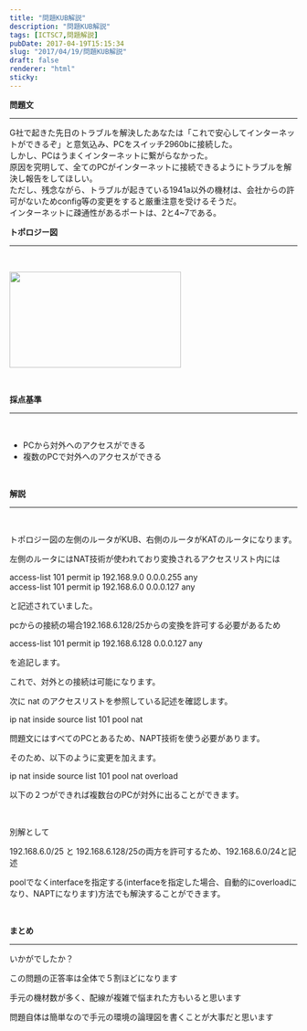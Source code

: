 ```yaml
---
title: "問題KUB解説"
description: "問題KUB解説"
tags: [ICTSC7,問題解説]
pubDate: 2017-04-19T15:15:34
slug: "2017/04/19/問題KUB解説"
draft: false
renderer: "html"
sticky: 
---
```


<p><strong>問題文</strong></p>
<hr />
<p>G社で起きた先日のトラブルを解決したあなたは「これで安心してインターネットができるぞ」と意気込み、PCをスイッチ2960bに接続した。<br />
しかし、PCはうまくインターネットに繋がらなかった。<br />
原因を究明して、全てのPCがインターネットに接続できるようにトラブルを解決し報告をしてほしい。<br />
ただし、残念ながら、トラブルが起きている1941a以外の機材は、会社からの許可がないためconfig等の変更をすると厳重注意を受けるそうだ。<br />
インターネットに疎通性があるポートは、2と4~7である。</p>
<p><strong>トポロジー図</strong></p>
<hr />
<p>&nbsp;</p>
<p><strong><img decoding="async" loading="lazy" class="alignnone size-medium wp-image-861" src="/images/wp/2017/04/Screenshot-2017-04-12-at-18.13.27-1-300x168.png.webp" alt="" width="300" height="168" /></strong></p>
<p>&nbsp;</p>
<p><strong>採点基準</strong></p>
<hr />
<p>&nbsp;</p>
<ul>
<li>PCから対外へのアクセスができる</li>
<li>複数のPCで対外へのアクセスができる</li>
</ul>
<p>&nbsp;</p>
<p><strong>解説</strong></p>
<hr />
<p>&nbsp;</p>
<p>トポロジー図の左側のルータがKUB、右側のルータがKATのルータになります。</p>
<p>左側のルータにはNAT技術が使われており変換されるアクセスリスト内には</p>
<p>access-list 101 permit ip 192.168.9.0 0.0.0.255 any<br />
access-list 101 permit ip 192.168.6.0 0.0.0.127 any</p>
<p>と記述されていました。</p>
<p>pcからの接続の場合192.168.6.128/25からの変換を許可する必要があるため</p>
<p>access-list 101 permit ip 192.168.6.128 0.0.0.127 any</p>
<p>を追記します。</p>
<p>これで、対外との接続は可能になります。</p>
<p>次に nat のアクセスリストを参照している記述を確認します。</p>
<p>ip nat inside source list 101 pool nat</p>
<p>問題文にはすべてのPCとあるため、NAPT技術を使う必要があります。</p>
<p>そのため、以下のように変更を加えます。</p>
<p>ip nat inside source list 101 pool nat overload</p>
<p>以下の２つができれば複数台のPCが対外に出ることができます。</p>
<p>&nbsp;</p>
<p>別解として</p>
<p>192.168.6.0/25 と 192.168.6.128/25の両方を許可するため、192.168.6.0/24と記述</p>
<p>poolでなくinterfaceを指定する(interfaceを指定した場合、自動的にoverloadになり、NAPTになります)方法でも解決することができます。</p>
<p>&nbsp;</p>
<p><strong>まとめ</strong></p>
<hr />
<p>いかがでしたか？</p>
<p>この問題の正答率は全体で５割ほどになります</p>
<p>手元の機材数が多く、配線が複雑で悩まれた方もいると思います</p>
<p>問題自体は簡単なので手元の環境の論理図を書くことが大事だと思います</p>
